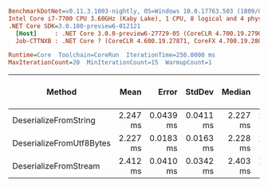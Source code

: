 ``` ini

BenchmarkDotNet=v0.11.3.1003-nightly, OS=Windows 10.0.17763.503 (1809/October2018Update/Redstone5)
Intel Core i7-7700 CPU 3.60GHz (Kaby Lake), 1 CPU, 8 logical and 4 physical cores
.NET Core SDK=3.0.100-preview6-012121
  [Host]     : .NET Core 3.0.0-preview6-27729-05 (CoreCLR 4.700.19.27901, CoreFX 4.700.19.27903), 64bit RyuJIT
  Job-CTTNXB : .NET Core ? (CoreCLR 4.600.19.27871, CoreFX 4.700.19.28001), 64bit RyuJIT

Runtime=Core  Toolchain=CoreRun  IterationTime=250.0000 ms  
MaxIterationCount=20  MinIterationCount=15  WarmupCount=1  

```
|                   Method |     Mean |     Error |    StdDev |   Median |      Min |      Max | Gen 0/1k Op | Gen 1/1k Op | Gen 2/1k Op | Allocated Memory/Op |
|------------------------- |---------:|----------:|----------:|---------:|---------:|---------:|------------:|------------:|------------:|--------------------:|
|    DeserializeFromString | 2.247 ms | 0.0439 ms | 0.0411 ms | 2.227 ms | 2.206 ms | 2.356 ms |     35.3982 |      8.8496 |           - |            161.9 KB |
| DeserializeFromUtf8Bytes | 2.227 ms | 0.0183 ms | 0.0163 ms | 2.228 ms | 2.204 ms | 2.263 ms |     18.0180 |           - |           - |             82.3 KB |
|    DeserializeFromStream | 2.412 ms | 0.0410 ms | 0.0342 ms | 2.403 ms | 2.355 ms | 2.489 ms |     19.2308 |           - |           - |            82.68 KB |

